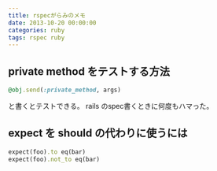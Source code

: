 ```yaml
---
title: rspecがらみのメモ
date: 2013-10-20 00:00:00
categories: ruby
tags: rspec ruby
---
```


## private method をテストする方法

```ruby
@obj.send(:private_method, args)
```

と書くとテストできる。
rails のspec書くときに何度もハマった。

## expect を should の代わりに使うには

```ruby
expect(foo).to eq(bar)
expect(foo).not_to eq(bar)
```
